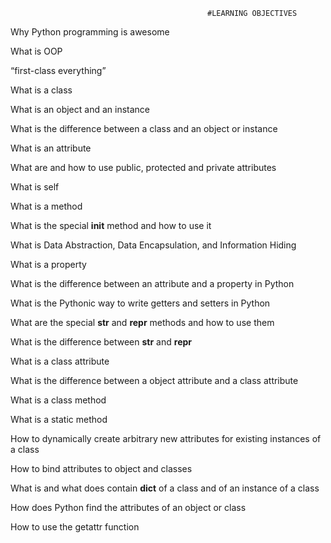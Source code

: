                                                 #LEARNING OBJECTIVES


Why Python programming is awesome

What is OOP

“first-class everything”

What is a class

What is an object and an instance

What is the difference between a class and an object or instance

What is an attribute

What are and how to use public, protected and private attributes

What is self

What is a method

What is the special __init__ method and how to use it

What is Data Abstraction, Data Encapsulation, and Information Hiding

What is a property

What is the difference between an attribute and a property in Python

What is the Pythonic way to write getters and setters in Python

What are the special __str__ and __repr__ methods and how to use them

What is the difference between __str__ and __repr__

What is a class attribute

What is the difference between a object attribute and a class attribute

What is a class method

What is a static method

How to dynamically create arbitrary new attributes for existing instances of a class

How to bind attributes to object and classes

What is and what does contain __dict__ of a class and of an instance of a class

How does Python find the attributes of an object or class

How to use the getattr function
